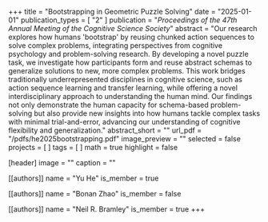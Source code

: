 +++
title = "Bootstrapping in Geometric Puzzle Solving"
date = "2025-01-01"
publication_types = [ "2" ]
publication = "_Proceedings of the 47th Annual Meeting of the Cognitive Science Society_"
abstract = "Our research explores how humans 'bootstrap' by reusing chunked action sequences to solve complex problems, integrating perspectives from cognitive psychology and problem-solving research. By developing a novel puzzle task, we investigate how participants form and reuse abstract schemas to generalize solutions to new, more complex problems. This work bridges traditionally underrepresented disciplines in cognitive science, such as action sequence learning and transfer learning, while offering a novel interdisciplinary approach to understanding the human mind. Our findings not only demonstrate the human capacity for schema-based problem-solving but also provide new insights into how humans tackle complex tasks with minimal trial-and-error, advancing our understanding of cognitive flexibility and generalization."
abstract_short = ""
url_pdf = "/pdfs/he2025bootstrapping.pdf"
image_preview = ""
selected = false
projects = [ ]
tags = [ ]
math = true
highlight = false

[header]
image = ""
caption = ""

[[authors]]
name = "Yu He"
is_member = true

[[authors]]
name = "Bonan Zhao"
is_member = false

[[authors]]
name = "Neil R. Bramley"
is_member = true
+++

